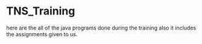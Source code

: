 # TNS_Training
here are the all of the java programs done during the training also it includes the assignments given to us.

